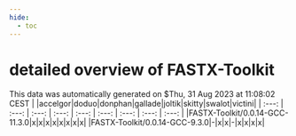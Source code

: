 ```yaml
---
hide:
  - toc
---
```


detailed overview of FASTX-Toolkit
==================================


This data was automatically generated on $Thu, 31 Aug 2023 at 11:08:02 CEST
| |accelgor|doduo|donphan|gallade|joltik|skitty|swalot|victini|
| :---: | :---: | :---: | :---: | :---: | :---: | :---: | :---: | :---: |
|FASTX-Toolkit/0.0.14-GCC-11.3.0|x|x|x|x|x|x|x|x|
|FASTX-Toolkit/0.0.14-GCC-9.3.0|-|x|x|-|x|x|x|x|
